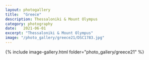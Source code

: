 ```yaml
---
layout: photogallery
title:  "Greece"
description: Thessaloniki & Mount Olympus
category: photography
date:   2021-06-01
excerpt: "Thessaloniki & Mount Olympus"
image: "/photo_gallery/greece21/DSC1783.jpg"
---
```

{% include image-gallery.html folder="photo_gallery/greece21" %}
